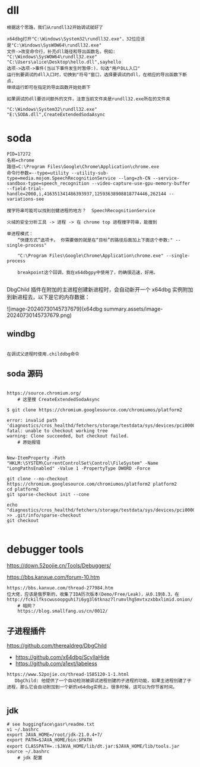 

# dll

```
根据这个思路，我们从rundll32开始调试就好了

x64dbg打开"C:\Windows\System32\rundll32.exe"，32位应该是"C:\Windows\SysWOW64\rundll32.exe"
文件->改变命令行，补充dll路径和导出函数名，例如: "C:\Windows\SysWOW64\rundll32.exe" "C:\Users\alice\Desktop\hello.dll",sayhello
选项->选项->事件(当以下事件发生时暂停:)，勾选"用户DLL入口"
运行到要调试的dll入口时，切换到"符号"窗口，选择要调试的dll，在相应的导出函数下断点，
继续运行即可在指定的导出函数开始处断下

如果调试的dll要访问额外的文件，注意当前文件夹是rundll32.exe所在的文件夹
```



```
"C:\Windows\System32\rundll32.exe" "E:\SODA.dll",CreateExtendedSodaAsync 
```



# soda

```
PID=17272
名称=chrome
路径=C:\Program Files\Google\Chrome\Application\chrome.exe
命令行参数=--type=utility --utility-sub-type=media.mojom.SpeechRecognitionService --lang=zh-CN --service-sandbox-type=speech_recognition --video-capture-use-gpu-memory-buffer --field-trial-handle=2060,i,416351341486393937,12593638908818774446,262144 --variations-see

搜字符串可能可以找到创健进程的地方？  SpeechRecognitionService

火绒的安全分析工具 -> 进程 -> 在 chrome top 进程搜字符串，能搜到

单进程模式：
	“快捷方式”选项卡。 你需要做的就是在“目标”的路径后面加上下面这个参数:" --single-process"
	
	"C:\Program Files\Google\Chrome\Application\chrome.exe" --single-process
	
	breakpoint这个回调，我在x64dbgpy中使用了，的确很迅速，好用。
	

```



DbgChild 插件在附加的主进程创建新进程时，会自动新开一个 x64dbg 实例附加到新进程去，以下是它的内存数据：

![image-20240730145737679](x64dbg summary.assets/image-20240730145737679.png)



## windbg

```

在调试父进程时使用.childdbg命令

```



## soda 源码

```

https://source.chromium.org/
	# 这里搜 CreateExtendedSodaAsync

$ git clone https://chromium.googlesource.com/chromiumos/platform2

error: invalid path 'diagnostics/cros_healthd/fetchers/storage/testdata/sys/devices/pci0000:00/0000:00:12.7/device_descriptor/manufacturer_id'
fatal: unable to checkout working tree
warning: Clone succeeded, but checkout failed.
	# 原始报错


New-ItemProperty -Path "HKLM:\SYSTEM\CurrentControlSet\Control\FileSystem" -Name "LongPathsEnabled" -Value 1 -PropertyType DWORD -Force

git clone --no-checkout https://chromium.googlesource.com/chromiumos/platform2 platform2
cd platform2
git sparse-checkout init --cone

echo "diagnostics/cros_healthd/fetchers/storage/testdata/sys/devices/pci0000:00/0000:00:12.7/" >> .git/info/sparse-checkout
git checkout


```



 



# debugger tools

https://down.52pojie.cn/Tools/Debuggers/

https://bbs.kanxue.com/forum-10.htm

```
https://bbs.kanxue.com/thread-277984.htm
位大佬，应该是俄罗斯的，收集了IDA历次版本(Demo/Free/Leak)，从0.1到8.3，在		http://fckilfkscwusoopguhi7i6yg3l6tknaz7lrumvlhg5mvtxzxbbxlimid.onion/  
	# 暗网？
	https://blog.smallfang.us/cn/0012/

```



## 子进程插件

https://github.com/therealdreg/DbgChild

- https://github.com/x64dbg/ScyllaHide
- https://github.com/a1ext/labeless



```
https://www.52pojie.cn/thread-1585120-1-1.html   
   DbgChild: 他提供了一个自动检测被调试进程创建的子进程的功能，如果主进程创建了子进程，那么它会自动附加到一个新的x64dbg实例上。很多时候，这可以为你节省时间。
   
```







## jdk

```
# see huggingface\gasr\readme.txt
vi ~/.bashrc 
export JAVA_HOME=/root/jdk-21.0.4+7/
export PATH=$JAVA_HOME/bin:$PATH
export CLASSPATH=.:$JAVA_HOME/lib/dt.jar:$JAVA_HOME/lib/tools.jar　
source ~/.bashrc
	# jdk 配置
```



